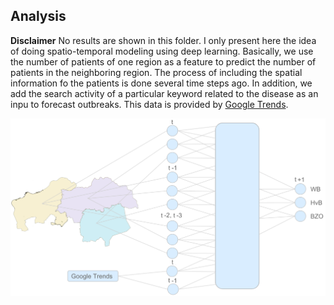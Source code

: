 ## Analysis

**Disclaimer** No results are shown in this folder. I only present here the idea of doing spatio-temporal modeling using deep learning. Basically, we use the number of patients of one region 
as a feature to predict the number of patients in the neighboring region. The process of including the spatial information fo the patients is done several time steps ago. In addition, we add 
the search activity of a particular keyword related to the disease as an inpu to forecast outbreaks. This data is provided by [Google Trends](https://trends.google.com/trends/?geo=US).

<img src="Images/architecture.png" width="600"/> 